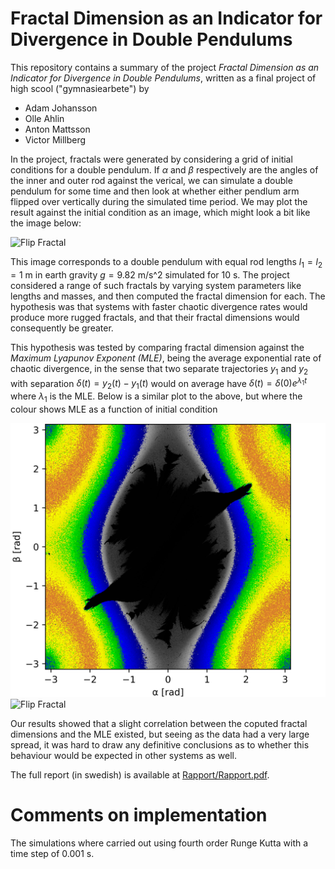 # Fractal Dimension as an Indicator for Divergence in Double Pendulums
This repository contains a summary of the project *Fractal Dimension as an Indicator for Divergence in Double Pendulums*, written as a final project of high scool ("gymnasiearbete") by
- Adam Johansson
- Olle Ahlin
- Anton Mattsson
- Victor Millberg

In the project, fractals were generated by considering a grid of initial conditions for a double pendulum. If $\alpha$ and $\beta$ respectively are the angles of the inner and outer rod against the verical, we can simulate a double pendulum for some time and then look at whether either pendlum arm flipped over vertically during the simulated time period. We may plot the result against the initial condition as an image, which might look a bit like the image below:

<img src="Överslag t=10 s med axlar.png" width="512" alt="Flip Fractal">

This image corresponds to a double pendulum with equal rod lengths $l_1=l_2=1$ m in earth gravity $g=9.82$ m/s^2 simulated for $10$ s. The project considered a range of such fractals by varying system parameters like lengths and masses, and then computed the fractal dimension for each. The hypothesis was that systems with faster chaotic divergence rates would produce more rugged fractals, and that their fractal dimensions would consequently be greater.

This hypothesis was tested by comparing fractal dimension against the *Maximum Lyapunov Exponent (MLE)*, being the average exponential rate of chaotic divergence, in the sense that two separate trajectories $y_1$ and $y_2$ with separation $\delta(t)=y_2(t)-y_1(t)$ would on average have $\delta(t) = \delta(0)e^{\lambda_1 t}$ where $\lambda_1$ is the MLE. Below is a similar plot to the above, but where the colour shows MLE as a function of initial condition

<img src="Lyapunov_mu=2.0_sigma=1.0 med axlar.png" width="512" alt="Flip Fractal">
<img src="Resultat/MLE-grafer/Palette.png" width="512" alt="Flip Fractal">

Our results showed that a slight correlation between the coputed fractal dimensions and the MLE existed, but seeing as the data had a very large spread, it was hard to draw any definitive conclusions as to whether this behaviour would be expected in other systems as well.

The full report (in swedish) is available at [Rapport/Rapport.pdf](Rapport/Rapport.pdf).

# Comments on implementation

The simulations where carried out using fourth order Runge Kutta with a time step of 0.001 s. 
